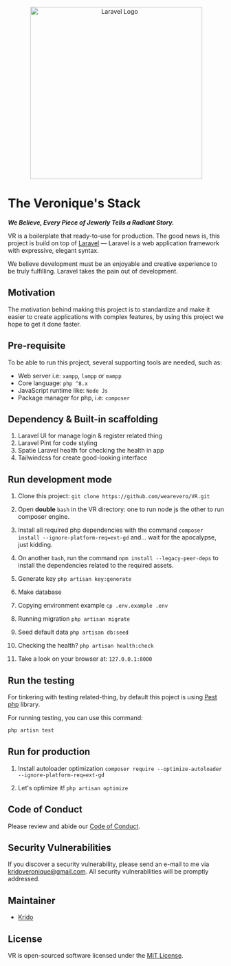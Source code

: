 <p align="center">
<a target="_blank"><img src="https://raw.githubusercontent.com/laravel/art/master/logo-lockup/5%20SVG/2%20CMYK/1%20Full%20Color/laravel-logolockup-cmyk-red.svg" width="400" alt="Laravel Logo">
</a>
</p>


# The Veronique's Stack

***We Believe, Every Piece of Jewerly Tells a Radiant Story.***

VR is a boilerplate that ready-to-use for production.
The good news is, this project is build on top of [Laravel](https://laravel.com) — Laravel is a web application framework with expressive, elegant syntax. 

We believe development must be an enjoyable and creative experience to be truly fulfilling. Laravel takes the pain out of development.

## Motivation

The motivation behind making this project is to standardize and make it easier to create applications with complex features, by using this project we hope to get it done faster.

## Pre-requisite

To be able to run this project, several supporting tools are needed, such as:

- Web server i.e: `xampp`, `lampp` or `mampp`
- Core language: `php ^8.x`
- JavaScript runtime like: `Node Js`
- Package manager for php, i.e: `composer`

## Dependency & Built-in scaffolding
1. Laravel UI for manage login & register related thing
2. Laravel Pint for code styling
3. Spatie Laravel health for checking the health in app
4. Tailwindcss for create good-looking interface

## Run development mode

1. Clone this project: `git clone https://github.com/wearevero/VR.git`

2. Open **double** `bash` in the VR directory: one to run node js the other to run composer engine.

3. Install all required php dependencies with the command `composer install --ignore-platform-req=ext-gd` and... wait for the apocalypse, just kidding.

4. On another `bash`, run the command `npm install --legacy-peer-deps` to install the dependencies related to the required assets.

5. Generate key `php artisan key:generate`

6. Make database

7. Copying environment example `cp .env.example .env`

8. Running migration `php artisan migrate`

9. Seed default data `php artisan db:seed`

10. Checking the health? `php artisan health:check`

11. Take a look on your browser at: `127.0.0.1:8000`

## Run the testing

For tinkering with testing related-thing, by default this poject is using [Pest php](https://pestphp.com/) library. 

For running testing, you can use this command: 
```php
php artisn test
```

## Run for production
1. Install autoloader optimization `composer require --optimize-autoloader --ignore-platform-req=ext-gd`

2. Let's optimize it! `php artisan optimize` 


## Code of Conduct

Please review and abide our [Code of Conduct](./CODE_OF_CONDUCT.md).

## Security Vulnerabilities

If you discover a security vulnerability, please send an e-mail to me via [kridoveronique@gmail.com](mailto:kridoveronique@gmail.com). All security vulnerabilities will be promptly addressed.

## Maintainer

- [Krido](https://github.com/yuxxeun)

## License

VR is open-sourced software licensed under the [MIT License](./LICENSE).
